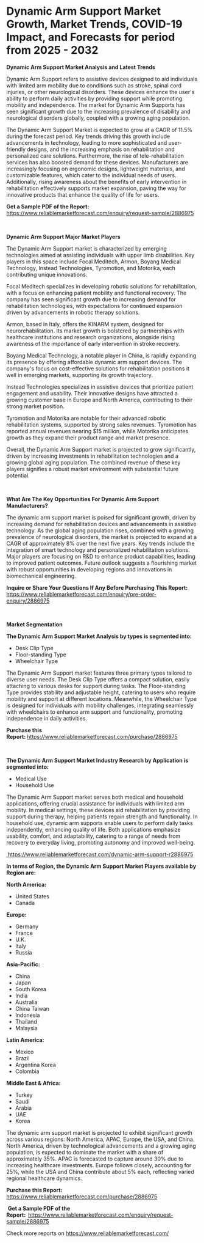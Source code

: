 <p><h1>Dynamic Arm Support Market Growth, Market Trends, COVID-19 Impact, and Forecasts for period from 2025 - 2032</h1></p><p><strong>Dynamic Arm Support Market Analysis and Latest Trends</strong></p>
<p><p>Dynamic Arm Support refers to assistive devices designed to aid individuals with limited arm mobility due to conditions such as stroke, spinal cord injuries, or other neurological disorders. These devices enhance the user's ability to perform daily activities by providing support while promoting mobility and independence. The market for Dynamic Arm Supports has seen significant growth due to the increasing prevalence of disability and neurological disorders globally, coupled with a growing aging population.</p><p>The Dynamic Arm Support Market is expected to grow at a CAGR of 11.5% during the forecast period. Key trends driving this growth include advancements in technology, leading to more sophisticated and user-friendly designs, and the increasing emphasis on rehabilitation and personalized care solutions. Furthermore, the rise of tele-rehabilitation services has also boosted demand for these devices. Manufacturers are increasingly focusing on ergonomic designs, lightweight materials, and customizable features, which cater to the individual needs of users. Additionally, rising awareness about the benefits of early intervention in rehabilitation effectively supports market expansion, paving the way for innovative products that enhance the quality of life for users.</p></p>
<p><strong>Get a Sample PDF of the Report:&nbsp;</strong> <a href="https://www.reliablemarketforecast.com/enquiry/request-sample/2886975?utm_campaign=2875&utm_medium=2&utm_source=Github&utm_content=ia&utm_term=13032025&utm_id=dynamic-arm-support">https://www.reliablemarketforecast.com/enquiry/request-sample/2886975</a></p>
<p>&nbsp;</p>
<p><strong>Dynamic Arm Support Major Market Players</strong></p>
<p><p>The Dynamic Arm Support market is characterized by emerging technologies aimed at assisting individuals with upper limb disabilities. Key players in this space include Focal Meditech, Armon, Boyang Medical Technology, Instead Technologies, Tyromotion, and Motorika, each contributing unique innovations.</p><p>Focal Meditech specializes in developing robotic solutions for rehabilitation, with a focus on enhancing patient mobility and functional recovery. The company has seen significant growth due to increasing demand for rehabilitation technologies, with expectations for continued expansion driven by advancements in robotic therapy solutions.</p><p>Armon, based in Italy, offers the KINARM system, designed for neurorehabilitation. Its market growth is bolstered by partnerships with healthcare institutions and research organizations, alongside rising awareness of the importance of early intervention in stroke recovery. </p><p>Boyang Medical Technology, a notable player in China, is rapidly expanding its presence by offering affordable dynamic arm support devices. The company's focus on cost-effective solutions for rehabilitation positions it well in emerging markets, supporting its growth trajectory.</p><p>Instead Technologies specializes in assistive devices that prioritize patient engagement and usability. Their innovative designs have attracted a growing customer base in Europe and North America, contributing to their strong market position.</p><p>Tyromotion and Motorika are notable for their advanced robotic rehabilitation systems, supported by strong sales revenues. Tyromotion has reported annual revenues nearing $15 million, while Motorika anticipates growth as they expand their product range and market presence.</p><p>Overall, the Dynamic Arm Support market is projected to grow significantly, driven by increasing investments in rehabilitation technologies and a growing global aging population. The combined revenue of these key players signifies a robust market environment with substantial future potential.</p></p>
<p>&nbsp;</p>
<p><strong>What Are The Key Opportunities For Dynamic Arm Support Manufacturers?</strong></p>
<p><p>The dynamic arm support market is poised for significant growth, driven by increasing demand for rehabilitation devices and advancements in assistive technology. As the global aging population rises, combined with a growing prevalence of neurological disorders, the market is projected to expand at a CAGR of approximately 8% over the next five years. Key trends include the integration of smart technology and personalized rehabilitation solutions. Major players are focusing on R&D to enhance product capabilities, leading to improved patient outcomes. Future outlook suggests a flourishing market with robust opportunities in developing regions and innovations in biomechanical engineering.</p></p>
<p><strong>Inquire or Share Your Questions If Any Before Purchasing This Report:</strong> <a href="https://www.reliablemarketforecast.com/enquiry/pre-order-enquiry/2886975?utm_campaign=2875&utm_medium=2&utm_source=Github&utm_content=ia&utm_term=13032025&utm_id=dynamic-arm-support">https://www.reliablemarketforecast.com/enquiry/pre-order-enquiry/2886975</a></p>
<p>&nbsp;</p>
<p><strong>Market Segmentation</strong></p>
<p><strong>The Dynamic Arm Support Market Analysis by types is segmented into:</strong></p>
<p><ul><li>Desk Clip Type</li><li>Floor-standing Type</li><li>Wheelchair Type</li></ul></p>
<p><p>The Dynamic Arm Support market features three primary types tailored to diverse user needs. The Desk Clip Type offers a compact solution, easily attaching to various desks for support during tasks. The Floor-standing Type provides stability and adjustable height, catering to users who require mobility and support at different locations. Meanwhile, the Wheelchair Type is designed for individuals with mobility challenges, integrating seamlessly with wheelchairs to enhance arm support and functionality, promoting independence in daily activities.</p></p>
<p><strong>Purchase this Report:&nbsp;</strong><a href="https://www.reliablemarketforecast.com/purchase/2886975?utm_campaign=2875&utm_medium=2&utm_source=Github&utm_content=ia&utm_term=13032025&utm_id=dynamic-arm-support">https://www.reliablemarketforecast.com/purchase/2886975</a></p>
<p>&nbsp;</p>
<p><strong>The Dynamic Arm Support Market Industry Research by Application is segmented into:</strong></p>
<p><ul><li>Medical Use</li><li>Household Use</li></ul></p>
<p><p>The Dynamic Arm Support market serves both medical and household applications, offering crucial assistance for individuals with limited arm mobility. In medical settings, these devices aid rehabilitation by providing support during therapy, helping patients regain strength and functionality. In household use, dynamic arm supports enable users to perform daily tasks independently, enhancing quality of life. Both applications emphasize usability, comfort, and adaptability, catering to a range of needs from recovery to everyday living, promoting autonomy and improved well-being.</p></p>
<p><a href="https://www.reliablemarketforecast.com/dynamic-arm-support-r2886975?utm_campaign=2875&utm_medium=2&utm_source=Github&utm_content=ia&utm_term=13032025&utm_id=dynamic-arm-support">&nbsp;https://www.reliablemarketforecast.com/dynamic-arm-support-r2886975</a></p>
<p><strong>In terms of Region, the Dynamic Arm Support Market Players available by Region are:</strong></p>
<p>
    <p> <strong> North America: </strong>
        <ul>
            <li>United States</li>
            <li>Canada</li>
        </ul>
        </p> 
    <p> <strong> Europe: </strong>
        <ul>
            <li>Germany</li>
            <li>France</li>
            <li>U.K.</li>
            <li>Italy</li>
            <li>Russia</li>
        </ul>
        </p> 
    <p> <strong> Asia-Pacific: </strong>
        <ul>
            <li>China</li>
            <li>Japan</li>
            <li>South Korea</li>
            <li>India</li>
            <li>Australia</li>
            <li>China Taiwan</li>
            <li>Indonesia</li>
            <li>Thailand</li>
            <li>Malaysia</li>
        </ul>
        </p> 
    <p> <strong> Latin America: </strong>
        <ul>
            <li>Mexico</li>
            <li>Brazil</li>
            <li>Argentina Korea</li>
            <li>Colombia</li>
        </ul>
        </p> 
    <p> <strong> Middle East & Africa: </strong>
        <ul>
            <li>Turkey</li>
            <li>Saudi</li>
            <li>Arabia</li>
            <li>UAE</li>
            <li>Korea</li>
        </ul>
    </p>
    </p>
<p><p>The dynamic arm support market is projected to exhibit significant growth across various regions: North America, APAC, Europe, the USA, and China. North America, driven by technological advancements and a growing aging population, is expected to dominate the market with a share of approximately 35%. APAC is forecasted to capture around 30% due to increasing healthcare investments. Europe follows closely, accounting for 25%, while the USA and China contribute about 5% each, reflecting varied regional healthcare dynamics.</p></p>
<p><strong>Purchase this Report: </strong><a href="https://www.reliablemarketforecast.com/purchase/2886975?utm_campaign=2875&utm_medium=2&utm_source=Github&utm_content=ia&utm_term=13032025&utm_id=dynamic-arm-support">https://www.reliablemarketforecast.com/purchase/2886975</a></p>
<p>&nbsp;<strong>Get a Sample PDF of the Report:&nbsp;&nbsp;</strong><a href="https://www.reliablemarketforecast.com/enquiry/request-sample/2886975?utm_campaign=2875&utm_medium=2&utm_source=Github&utm_content=ia&utm_term=13032025&utm_id=dynamic-arm-support">https://www.reliablemarketforecast.com/enquiry/request-sample/2886975</a></p>
<p><strong></strong></p>
<p>Check more reports on <a href="https://www.reliablemarketforecast.com/?utm_campaign=2875&utm_medium=2&utm_source=Github&utm_content=ia&utm_term=13032025&utm_id=dynamic-arm-support">https://www.reliablemarketforecast.com/</a></p>